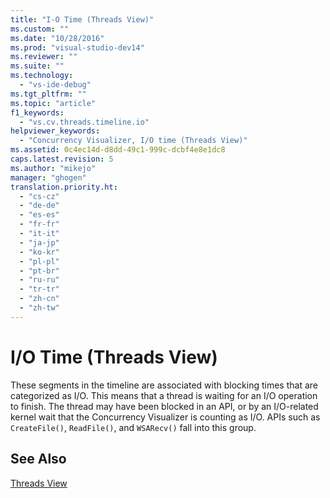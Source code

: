 ```yaml
---
title: "I-O Time (Threads View)"
ms.custom: ""
ms.date: "10/28/2016"
ms.prod: "visual-studio-dev14"
ms.reviewer: ""
ms.suite: ""
ms.technology: 
  - "vs-ide-debug"
ms.tgt_pltfrm: ""
ms.topic: "article"
f1_keywords: 
  - "vs.cv.threads.timeline.io"
helpviewer_keywords: 
  - "Concurrency Visualizer, I/O time (Threads View)"
ms.assetid: 0c4ec14d-d8dd-49c1-999c-dcbf4e8e1dc8
caps.latest.revision: 5
ms.author: "mikejo"
manager: "ghogen"
translation.priority.ht: 
  - "cs-cz"
  - "de-de"
  - "es-es"
  - "fr-fr"
  - "it-it"
  - "ja-jp"
  - "ko-kr"
  - "pl-pl"
  - "pt-br"
  - "ru-ru"
  - "tr-tr"
  - "zh-cn"
  - "zh-tw"
---
```

# I/O Time (Threads View)
These segments in the timeline are associated with blocking times that are categorized as I/O. This means that a thread is waiting for an I/O operation to finish. The thread may have been blocked in an API, or by an I/O-related kernel wait that the Concurrency Visualizer is counting as I/O. APIs such as `CreateFile()`, `ReadFile()`, and `WSARecv()` fall into this group.  
  
## See Also  
 [Threads View](../profiling/threads-view-parallel-performance.md)
